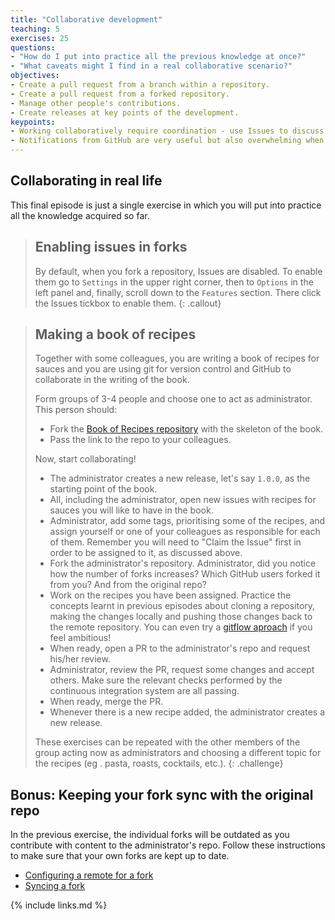 ```yaml
---
title: "Collaborative development"
teaching: 5
exercises: 25
questions:
- "How do I put into practice all the previous knowledge at once?"
- "What caveats might I find in a real collaborative scenario?"
objectives:
- Create a pull request from a branch within a repository.
- Create a pull request from a forked repository.
- Manage other people's contributions.
- Create releases at key points of the development.
keypoints:
- Working collaboratively require coordination - use Issues to discuss with your colleagues who is doing what.
- Notifications from GitHub are very useful but also overwhelming when there are many contributions - you will need to manage them.
---
```


## Collaborating in real life

This final episode is just a single exercise in which you will put into practice all the
knowledge acquired so far.

> ## Enabling issues in forks
>
> By default, when you fork a repository, Issues are disabled. To enable
> them go to `Settings` in the upper right corner, then to `Options` in the
> left panel and, finally, scroll down to the `Features` section. There
> click the Issues tickbox to enable them.
{: .callout}

> ## Making a book of recipes
>
> Together with some colleagues, you are writing a book of recipes for sauces
> and you are using git for version control and GitHub to collaborate in the
> writing of the book.
>
> Form groups of 3-4 people and choose one to act as administrator. This
> person should:
>- Fork the [Book of Recipes repository](https://github.com/ImperialCollegeLondon/book_of_recipes)
> with the skeleton of the book.
>- Pass the link to the repo to your colleagues.
>
> Now, start collaborating!
> - The administrator creates a new release, let's say `1.0.0`, as the starting point of
>   the book.
> - All, including the administrator, open new issues with recipes for sauces you
>  will like to have in the book.
> - Administrator, add some tags, prioritising some of the recipes, and assign
>  yourself or one of your colleagues as responsible for each of them.
>  Remember you will need to "Claim the Issue" first in order to be assigned
>  to it, as discussed above.
> - Fork the administrator's repository. Administrator, did you notice how the
>  number of forks increases? Which GitHub users forked it from you? And from
>  the original repo?
> - Work on the recipes you have been assigned. Practice the concepts learnt
>  in previous episodes about cloning a repository, making the changes locally
>  and pushing those changes back to the remote repository. You can even try a
>  [gitflow aproach](https://nvie.com/posts/a-successful-git-branching-model/)
>  if you feel ambitious!
> - When ready, open a PR to the administrator's repo and request his/her review.
> - Administrator, review the PR, request some changes and accept others. Make sure the
>   relevant checks performed by the continuous integration system are all passing.
> - When ready, merge the PR.
> - Whenever there is a new recipe added, the administrator creates a new release.
>
> These exercises can be repeated with the other members of the group acting
> now as administrators and choosing a different topic for the recipes (eg
>. pasta, roasts, cocktails, etc.).
{: .challenge}

## Bonus: Keeping your fork sync with the original repo

In the previous exercise, the individual forks will be outdated as you
 contribute with content to the administrator's repo. Follow these
  instructions to make sure that your own forks are kept up to date.

- [Configuring a remote for a fork](https://help.github.com/en/github/collaborating-with-issues-and-pull-requests/configuring-a-remote-for-a-fork)
- [Syncing a fork](https://help.github.com/en/github/collaborating-with-issues-and-pull-requests/syncing-a-fork)


{% include links.md %}
